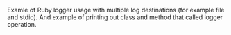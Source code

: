 Examle of Ruby logger usage with multiple log destinations (for example file and stdio).
And example of printing out class and method that called logger operation.